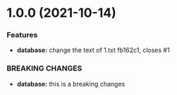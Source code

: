 # 1.0.0 (2021-10-14)


### Features

* **database:** change the text of 1.txt fb162c1, closes #1


### BREAKING CHANGES

* **database:** this is a breaking changes



